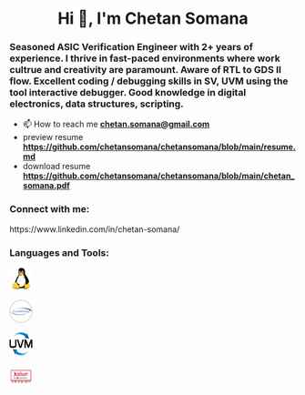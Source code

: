 <h1 align="center">Hi 👋, I'm Chetan Somana</h1>
<h3 align="left">Seasoned ASIC Verification Engineer with 2+ years of experience. I thrive in fast-paced environments where work cultrue and creativity are paramount. Aware of RTL to GDS II flow. Excellent coding / debugging skills in SV, UVM using the tool interactive debugger. Good knowledge in digital electronics, data structures, scripting.</h3>

- 📫 How to reach me **chetan.somana@gmail.com**
- preview resume **https://github.com/chetansomana/chetansomana/blob/main/resume.md**
- download resume **https://github.com/chetansomana/chetansomana/blob/main/chetan_somana.pdf**

<h3 align="left">Connect with me:</h3>
<p align="left"> https://www.linkedin.com/in/chetan-somana/
</p>

<h3 align="left">Languages and Tools:</h3>
<p align="left"> <a href="https://www.linux.org/" target="_blank" rel="noreferrer"> <img src="https://raw.githubusercontent.com/devicons/devicon/master/icons/linux/linux-original.svg" alt="linux" width="40" height="40"/> </a>

</p>
<p align="left">
  <a href="https://ieeexplore.ieee.org/document/8299595" target="_blank" rel="noreferrer"> <img src="https://github.com/chetansomana/vim_public/blob/master/1692033337201.png" alt="system verilog" width="40" height="40"/> </a>
</p>
  <p align="left">
  <a href="https://www.accellera.org/downloads/standards/uvm" target="_blank" rel="noreferrer"> <img src="https://github.com/chetansomana/vim_public/blob/master/uvm.jpg" alt="uvm" width="40" height="40"/> </a>
</p>

</p>
  <p align="left">
  <a href="https://www.cadence.com/en_US/home/tools/system-design-and-verification/simulation-and-testbench-verification/xcelium-simulator.html" target="_blank" rel="noreferrer"> <img src="https://github.com/chetansomana/vim_public/blob/master/Cadence_Design_Systems_Xcelium_Infographic.jpg" alt="uvm" width="40" height="40"/> </a>
</p>

